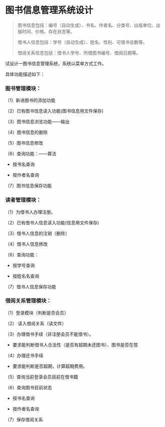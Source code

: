 # 图书信息管理系统设计

> 图书信息包括：编号（自动生成）、书名、作者名、分类号、出版单位、出版时间、价格、存在状态等。
>
> 借书人信息包括：学号（自动生成）、姓名、性别、可借书总数等。
>
> 借阅关系信息包括：借书人学号、所借图书编号、借阅日期等。



试设计一图书信息管理系统，系统以菜单方式工作。

具体功能描述如下：

### 图书管理模块：
（1）新进图书的添加功能

（2）已有图书信息读入功能(图书信息用文件保存)

（3）图书信息浏览功能——输出

（4）图书信息的删除

（5）图书信息修改

（6）查询功能：——算法

- 按书名查询

- 按作者名查询

（7）图书信息保存功能

### 读者管理模块：
（1）为借书人办理注册。

（2）已有借书人信息读入功能(信息用文件保存)

（3）借书人信息的注销（删除）

（4）借书人信息修改

（6）查询功能：

- 按学号查询

- 按姓名名查询

（7）借书人信息保存功能

### 借阅关系管理模块：

（1）登录模块（判断是否会员）

（2） 读入借阅关系（读文件）

（3）办理借书手续（非注册会员不能借书）。

- 要求能判断借书人合法性（是否有超期未还图书）、图书是否在馆

（4）办理还书手续

- 要求能判断是否超期，计算超期费用。

（5）查询当前登录会员目前在借书籍

（6）查询图书目前状态

- 按书名查询

- 按作者名查询

（7）保存借阅关系